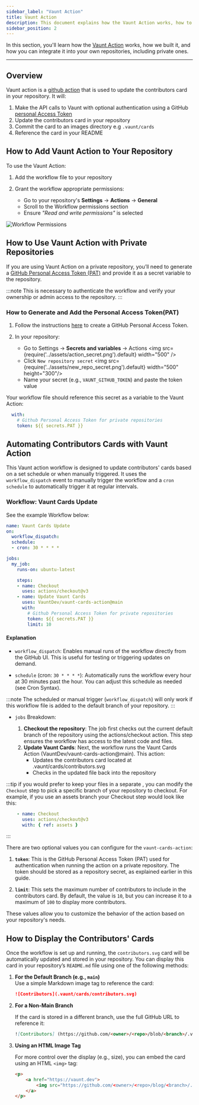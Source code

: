 ```yaml
---
sidebar_label: "Vaunt Action"
title: Vaunt Action
description: This document explains how the Vaunt Action works, how to set it up, and how to use it in your repositories
sidebar_position: 2
---
```


In this section, you'll learn how the [Vaunt Action](<(https://github.com/marketplace/actions/vaunt-cards-action)>) works, how we built it, and how you can integrate it into your own repositories, including private ones.

---

## Overview

Vaunt action is a [github action](https://docs.github.com/en/actions/learn-github-actions/understanding-github-actions) that is used to update the contributors card in your repository.
It will:

1. Make the API calls to Vaunt with optional authentication using a GitHub [personal Access Token](https://docs.github.com/en/authentication/keeping-your-account-and-data-secure/managing-your-personal-access-tokens)
2. Update the contributors card in your repository
3. Commit the card to an images directory e.g `.vaunt/cards`
4. Reference the card in your README

## How to Add Vaunt Action to Your Repository

To use the Vaunt Action:

1. Add the workflow file to your repository
2. Grant the workflow appropriate permissions:

   - Go to your repository's **Settings** → **Actions** → **General**
   - Scroll to the Workflow permissions section
   - Ensure _"Read and write permissions"_ is selected

![Workflow Permissions](../assets/workflow_permission.png)

## How to Use Vaunt Action with Private Repositories

If you are using Vaunt Action on a private repository, you’ll need to generate a [GitHub Personal Access Token (PAT)](https://docs.github.com/en/authentication/keeping-your-account-and-data-secure/managing-your-personal-access-tokens) and provide it as a secret variable to the repository.

:::note
This is necessary to authenticate the workflow and verify your ownership or admin access to the repository.
:::

### How to Generate and Add the Personal Access Token(PAT)

1. Follow the instructions [here](https://docs.github.com/en/authentication/keeping-your-account-and-data-secure/managing-your-personal-access-tokens#creating-a-personal-access-token-classic) to create a GitHub Personal Access Token.

2. In your repository:
   - Go to Settings → **Secrets and variables** → Actions
     <img src={require('../assets/action_secret.png').default} width="500" />
   - Click `New repository secret`
     <img src={require('../assets/new_repo_secret.png').default} width="500" height="300"/>
   - Name your secret (e.g., `VAUNT_GITHUB_TOKEN`) and paste the token value

Your workflow file should reference this secret as a variable to the Vaunt Action:

```Yaml
  with:
    # Github Personal Access Token for private repositories
    token: ${{ secrets.PAT }}
```

## Automating Contributors Cards with Vaunt Action

This Vaunt action workflow is designed to update contributors' cards based on a set schedule or when manually triggered. It uses the `workflow_dispatch` event to manually trigger the workflow and a `cron schedule` to automatically trigger it at regular intervals.

### Workflow: Vaunt Cards Update

See the example Workflow below:

```Yaml
name: Vaunt Cards Update
on:
  workflow_dispatch:
  schedule:
  - cron: 30 * * * *

jobs:
  my_job:
    runs-on: ubuntu-latest

    steps:
    - name: Checkout
      uses: actions/checkout@v3
    - name: Update Vaunt Cards
      uses: VauntDev/vaunt-cards-action@main
      with:
        # Github Personal Access Token for private repositories
        token: ${{ secrets.PAT }}
        limit: 10
```

#### Explanation

- `workflow_dispatch`: Enables manual runs of the workflow directly from the GitHub UI. This is useful for testing or triggering updates on demand.

- `schedule` (cron: `30 * * * *`): Automatically runs the workflow every hour at 30 minutes past the hour. You can adjust this schedule as needed (see Cron Syntax).

:::note
The scheduled or manual trigger (`workflow_dispatch`) will only work if this workflow file is added to the default branch of your repository.
:::

- `jobs` Breakdown:

  1.  **Checkout the repository**: The job first checks out the current default branch of the repository using the actions/checkout action. This step ensures the workflow has access to the latest code and files.
  2.  **Update Vaunt Cards**: Next, the workflow runs the Vaunt Cards Action (VauntDev/vaunt-cards-action@main).
      This action:
      - Updates the contributors card located at .vaunt/cards/contributors.svg
      - Checks in the updated file back into the repository

:::tip
if you would prefer to keep your files in a separate , you can modify the `Checkout` step to pick a specific branch of your repository to checkout. For example, if you use an assets branch your Checkout step would look like this:

```Yaml
    - name: Checkout
      uses: actions/checkout@v3
      with: { ref: assets }
```

:::

There are two optional values you can configure for the `vaunt-cards-action`:

1. **`token`**: This is the GitHub Personal Access Token (PAT) used for authentication when running the action on a private repository. The token should be stored as a repository secret, as explained earlier in this guide.

2. **`limit`**: This sets the maximum number of contributors to include in the contributors card. By default, the value is `10`, but you can increase it to a maximum of `100` to display more contributors.

These values allow you to customize the behavior of the action based on your repository's needs.

## How to Display the Contributors' Cards

Once the workflow is set up and running, the `contributors.svg` card will be automatically updated and stored in your repository. You can display this card in your repository’s `README.md` file using one of the following methods:

1. **For the Default Branch (e.g., `main`)**  
   Use a simple Markdown image tag to reference the card:

   ```markdown
   ![Contributors](.vaunt/cards/contributors.svg)
   ```

2. **For a Non-Main Branch**

   If the card is stored in a different branch, use the full GitHub URL to reference it:

   ```markdown
   ![Contributors] (https://github.com/<owner>/<repo>/blob/<branch>/.vaunt/cards/contributors.svg) // Replace <owner>, <repo>, and <branch> with your actual repository details
   ```

3. **Using an HTML Image Tag**

   For more control over the display (e.g., size), you can embed the card using an HTML `<img>` tag:

   ```HTML
   <p>
       <a href="https://vaunt.dev">
           <img src="https://github.com/<owner>/<repo>/blog/<branch>/.vaunt/cards/contributors.svg" width="350" />  // Replace <owner>, <repo>, and <branch> with your actual repository details
       </a>
   </p>
   ```
